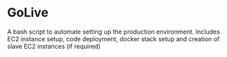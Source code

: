 # GoLive
A bash script to automate setting up the production environment. Includes EC2 instance setup, code deployment, docker stack setup and creation of slave EC2 instances (if required)
